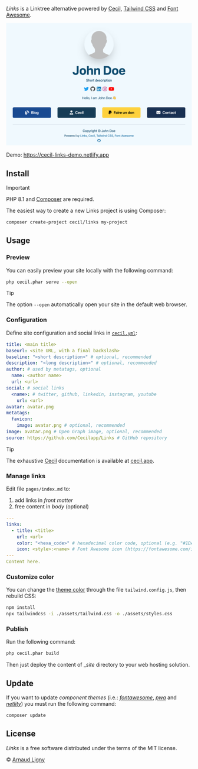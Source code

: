 _Links_ is a Linktree alternative powered by [Cecil](https://cecil.app), [Tailwind CSS](https://tailwindcss.com) and [Font Awesome](https://fontawesome.com).

[![Links example](docs/screenshot.png)](links.cecil.app)

Demo: <https://cecil-links-demo.netlify.app>

## Install

> [!IMPORTANT]
> PHP 8.1 and [Composer](https://getcomposer.org) are required.

The easiest way to create a new Links project is using Composer:

```bash
composer create-project cecil/links my-project
```

## Usage

### Preview

You can easily preview your site locally with the following command:

```bash
php cecil.phar serve --open
```

> [!TIP]
> The option `--open` automatically open your site in the default web browser.

### Configuration

Define site configuration and social links in [`cecil.yml`](cecil.yml):

```yaml
title: <main title>
baseurl: <site URL, with a final backslash>
baseline: "<short description>" # optional, recommended
description: "<long description>" # optional, recommended
author: # used by metatags, optional
  name: <author name>
  url: <url>
social: # social links
  <name>: # twitter, github, linkedin, instagram, youtube
    url: <url>
avatar: avatar.png
metatags:
  favicon:
    image: avatar.png # optional, recommended
image: avatar.png # Open Graph image, optional, recommended
source: https://github.com/Cecilapp/Links # GitHub repository
```

> [!TIP]
> The exhaustive [Cecil](https://cecil/app) documentation is available at [cecil.app](https://cecil.app/documentation/configuration/).

### Manage links

Edit file `pages/index.md` to:

1. add links in _front matter_
2. free content in _body_ (optional)

```yaml
---
links:
  - title: <title>
    url: <url>
    color: "<hexa_code>" # hexadecimal color code, optional (e.g. "#1DA1F2")
    icon: <style>:<name> # Font Awesome icon (https://fontawesome.com/icons), optional (e.g. "brands:github")
---
Content here.
```

### Customize color

You can change the [theme color](ttps://tailwindcss.com/docs/customizing-colors) through the file `tailwind.config.js`, then rebuild CSS:

```bash
npm install
npx tailwindcss -i ./assets/tailwind.css -o ./assets/styles.css
```

### Publish

Run the following command:

```bash
php cecil.phar build
```

Then just deploy the content of __site_ directory to your web hosting solution.

## Update

If you want to update _component themes_ (i.e.: _[fontawesome](https://github.com/Cecilapp/theme-fontawesome#readme)_, _[pwa](https://github.com/Cecilapp/theme-pwa#readme)_ and _[netlity](https://github.com/Cecilapp/theme-netlify#readme)_) you must run the following command:

```bash
composer update
```

## License

_Links_ is a free software distributed under the terms of the MIT license.

© [Arnaud Ligny](https://arnaudligny.fr)
